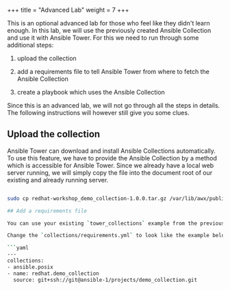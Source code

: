 +++
title = "Advanced Lab"
weight = 7
+++

This is an optional advanced lab for those who feel like they didn't learn enough. In this lab, we will use the previously created Ansible Collection and use it with Ansible Tower. For this we need to run through some additional steps:

1. upload the collection

1. add a requirements file to tell Ansible Tower from where to fetch the Ansible Collection

1. create a playbook which uses the Ansible Collection

Since this is an advanced lab, we will not go through all the steps in details. The following instructions will however still give you some clues.

## Upload the collection

Ansible Tower can download and install Ansible Collections automatically. To use this feature, we have to provide the Ansible Collection by a method which is accessible for Ansible Tower. Since we already have a local web server running, we will simply copy the file into the document root of our existing and already running server.

```bash

sudo cp redhat-workshop_demo_collection-1.0.0.tar.gz /var/lib/awx/public/static/

## Add a requirements file

You can use your existing `tower_collections` example from the previous part of this lab and adjust it accordingly.

Change the `collections/requirements.yml` to look like the example below:

```yaml
---
collections:
- ansible.posix
- name: redhat.demo_collection
  source: git+ssh://git@ansible-1/projects/demo_collection.git
```